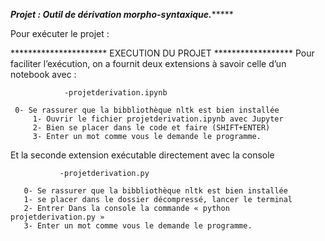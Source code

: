 *****************************Projet : Outil de dérivation morpho-syntaxique.**********************************

Pour exécuter le projet :
	
********************** EXECUTION DU PROJET ******************
Pour faciliter l’exécution, on a fournit deux extensions à savoir celle d’un notebook avec :

                -projetderivation.ipynb
		
  	 0- Se rassurer que la bibbliothèque nltk est bien installée
         1- Ouvrir le fichier projetderivation.ipynb avec Jupyter
         2- Bien se placer dans le code et faire (SHIFT+ENTER)
         3- Enter un mot comme vous le demande le programme.

Et la seconde extension exécutable directement avec la console 

               -projetderivation.py

       0- Se rassurer que la bibbliothèque nltk est bien installée
       1- se placer dans le dossier décompressé, lancer le terminal
       2- Entrer Dans la console la commande « python projetderivation.py »
       3- Enter un mot comme vous le demande le programme.

